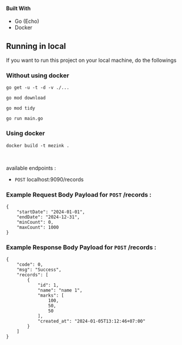 #### Built With

* Go (Echo)
* Docker

## Running in local
If you want to run this project on your local machine, do the followings

### Without using docker

```
go get -u -t -d -v ./...
```

```
go mod download
```

```
go mod tidy
```

```
go run main.go
```

### Using docker

```
docker build -t mezink .
```

<br>

available endpoints :
- `POST` localhost:9090/records

### Example Request Body Payload for `POST` /records :
```
{
    "startDate": "2024-01-01",
    "endDate": "2024-12-31",
    "minCount": 0,
    "maxCount": 1000
}
```

### Example Response Body Payload for `POST` /records :
```
{
    "code": 0,
    "msg": "Success",
    "records": [
        {
            "id": 1,
            "name": "name 1",
            "marks": [
                100,
                50,
                50
            ],
            "created_at": "2024-01-05T13:12:46+07:00"
        }
    ]
}
```
